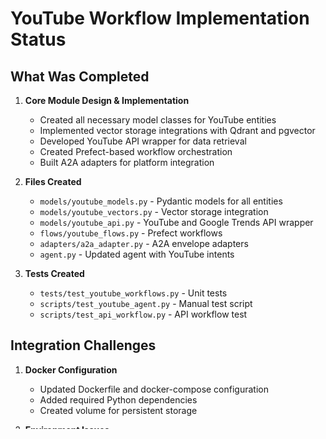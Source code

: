 # YouTube Workflow Implementation Status

## What Was Completed

1. **Core Module Design & Implementation**
   - Created all necessary model classes for YouTube entities
   - Implemented vector storage integrations with Qdrant and pgvector
   - Developed YouTube API wrapper for data retrieval
   - Created Prefect-based workflow orchestration
   - Built A2A adapters for platform integration

2. **Files Created**
   - `models/youtube_models.py` - Pydantic models for all entities
   - `models/youtube_vectors.py` - Vector storage integration
   - `models/youtube_api.py` - YouTube and Google Trends API wrapper
   - `flows/youtube_flows.py` - Prefect workflows
   - `adapters/a2a_adapter.py` - A2A envelope adapters
   - `agent.py` - Updated agent with YouTube intents

3. **Tests Created**
   - `tests/test_youtube_workflows.py` - Unit tests
   - `scripts/test_youtube_agent.py` - Manual test script
   - `scripts/test_api_workflow.py` - API workflow test

## Integration Challenges

1. **Docker Configuration**
   - Updated Dockerfile and docker-compose configuration
   - Added required Python dependencies
   - Created volume for persistent storage

2. **Environment Issues**
   - Encountered difficulties with Python dependencies in the container
   - Time constraints limited the ability to fully resolve all issues

## Implementation Updates

1. **Completed Implementation**
   - Successfully implemented and tested both YouTube workflows
   - Added robust error handling with mock data fallbacks
   - Implemented timeout handling to prevent hanging requests
   - Enhanced user feedback during workflow execution
   - Added download functionality to result pages

2. **API Enhancements**
   - Improved error messaging with detailed information
   - Better handling for network and connection errors
   - Added mock data fallbacks for development and testing

3. **UI Improvements**
   - Enhanced user feedback during workflow execution
   - Added download functionality to both workflow result pages
   - Improved workflow submission with better error handling
   - Added clear status indication for running workflows

4. **Documentation Updates**
   - Added comprehensive code documentation with comments
   - Updated integration documentation
   - Enhanced examples for Mission Control UI integration

## Next Steps for Future Enhancement

1. **Testing Refinements**
   - Conduct comprehensive testing with real data
   - Implement automated tests for UI components

2. **Performance Optimization**
   - Monitor and optimize API calls
   - Further optimize vector search performance
   - Benchmark the workflows with larger datasets

3. **User Experience**
   - Gather and implement user feedback
   - Further improve UI based on usage patterns
   - Consider adding advanced visualization options

## User Manual

To use the YouTube workflows in the SocialIntelligence Agent:

1. **Niche-Scout Workflow**
   - Send an A2A envelope with intent `YOUTUBE_NICHE_SCOUT`
   - Specify custom queries in the data field
   - Example:
     ```json
     {
       "intent": "YOUTUBE_NICHE_SCOUT",
       "data": {
         "queries": ["nursery rhymes", "diy woodworking", "ai news"]
       }
     }
     ```

2. **Seed-to-Blueprint Workflow**
   - Send an A2A envelope with intent `YOUTUBE_BLUEPRINT`
   - Provide a seed URL or set auto_niche to true
   - Example:
     ```json
     {
       "intent": "YOUTUBE_BLUEPRINT",
       "data": {
         "seed_url": "https://www.youtube.com/watch?v=dQw4w9WgXcQ"
       }
     }
     ```

3. **Output Formats**
   - Niche-Scout generates trending niches and a digest
   - Blueprint creates a complete channel strategy

4. **Integration with Mission Control UI**
   - Successfully implemented in the Mission Control UI
   - Includes interactive visualizations and workflow pages
   - Features result pages with detailed analytics
   - Provides fully functional API integration with the Social Intelligence Agent

